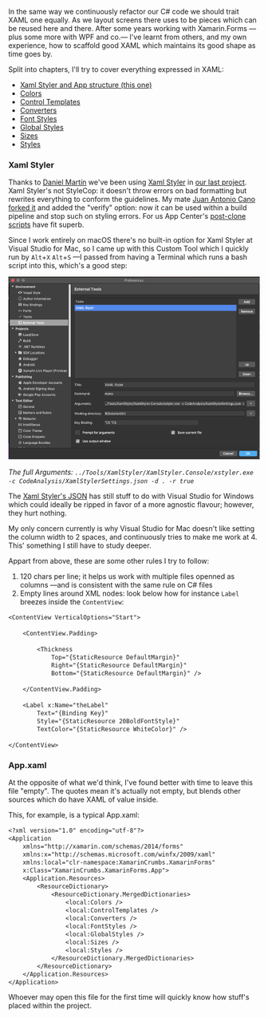 In the same way we continuously refactor our C# code we should trait XAML one equally. As we layout screens there uses to be pieces which can be reused here and there. After some years working with Xamarin.Forms —plus some more with WPF and co.— I've learnt from others, and my own experience, how to scaffold good XAML which maintains its good shape as time goes by.

Split into chapters, I'll try to cover everything expressed in XAML:

- [Xaml Styler and App structure (this one)](?i=xf-xaml)
- [Colors](?i=xf-xaml-colors)
- [Control Templates](?i=xf-xaml-control-templates)
- [Converters](?i=xf-xaml-converters)
- [Font Styles](?i=xf-xaml-font-styles)
- [Global Styles](?i=xf-xaml-global-styles)
- [Sizes](?i=xf-xaml-sizes)
- [Styles](?i=xf-xaml-styles)

### Xaml Styler

Thanks to [Daniel Martín](https://twitter.com/danimart1991) we've been using [Xaml Styler](https://github.com/Xavalon/XamlStyler) in [our last project](https://github.com/Microsoft/TailwindTraders-Mobile/tree/develop/Source/Tools/XamlStyler). Xaml Styler's not StyleCop: it doesn't throw errors on bad formatting but rewrites everything to conform the guidelines. My mate [Juan Antonio Cano](https://twitter.com/jacano35) [forked it](https://github.com/jacano/XamlStyler) and added the "verify" option: now it can be used within a build pipeline and stop such on styling errors. For us App Center's [post-clone scripts](https://github.com/Microsoft/TailwindTraders-Mobile/blob/develop/Source/TailwindTraders.Mobile/TailwindTraders.Mobile.Android/appcenter-post-clone.sh) have fit superb.

Since I work entirely on macOS there's no built-in option for Xaml Styler at Visual Studio for Mac, so I came up with this Custom Tool which I quickly run by `Alt`+`X` `Alt`+`S` —I passed from having a Terminal which runs a bash script into this, which's a good step:

![](items/images/XamlStylerCustomTool.png)

*The full Arguments: `../Tools/XamlStyler/XamlStyler.Console/xstyler.exe -c CodeAnalysis/XamlStylerSettings.json -d . -r true`*

The [Xaml Styler's JSON](https://github.com/Microsoft/TailwindTraders-Mobile/blob/develop/Source/TailwindTraders.Mobile/CodeAnalysis/XamlStylerSettings.json) has still stuff to do with Visual Studio for Windows which could ideally be ripped in favor of a more agnostic flavour; however, they hurt nothing.

My only concern currently is why Visual Studio for Mac doesn't like setting the column width to 2 spaces, and continuously tries to make me work at 4. This' something I still have to study deeper.

Appart from above, these are some other rules I try to follow:

1. 120 chars per line; it helps us work with multiple files openned as columns —and is consistent with the same rule on C# files
2. Empty lines around XML nodes: look below how for instance `Label` breezes inside the `ContentView`:

```xaml
<ContentView VerticalOptions="Start">
    
    <ContentView.Padding>
        
        <Thickness
            Top="{StaticResource DefaultMargin}"
            Right="{StaticResource DefaultMargin}"
            Bottom="{StaticResource DefaultMargin}" />
        
    </ContentView.Padding>
    
    <Label x:Name="theLabel"
        Text="{Binding Key}"
        Style="{StaticResource 20BoldFontStyle}"
        TextColor="{StaticResource WhiteColor}" />
    
</ContentView>
```

### App.xaml

At the opposite of what we'd think, I've found better with time to leave this file "empty". The quotes mean it's actually not empty, but blends other sources which do have XAML of value inside.

This, for example, is a typical App.xaml:

```xaml
<?xml version="1.0" encoding="utf-8"?>
<Application 
    xmlns="http://xamarin.com/schemas/2014/forms"
    xmlns:x="http://schemas.microsoft.com/winfx/2009/xaml"
    xmlns:local="clr-namespace:XamarinCrumbs.XamarinForms"
    x:Class="XamarinCrumbs.XamarinForms.App">
    <Application.Resources>
        <ResourceDictionary>
            <ResourceDictionary.MergedDictionaries>
                <local:Colors />
                <local:ControlTemplates />
                <local:Converters />
                <local:FontStyles />
                <local:GlobalStyles />
                <local:Sizes />
                <local:Styles />
            </ResourceDictionary.MergedDictionaries>
        </ResourceDictionary>
    </Application.Resources>
</Application>
```

Whoever may open this file for the first time will quickly know how stuff's placed within the project.